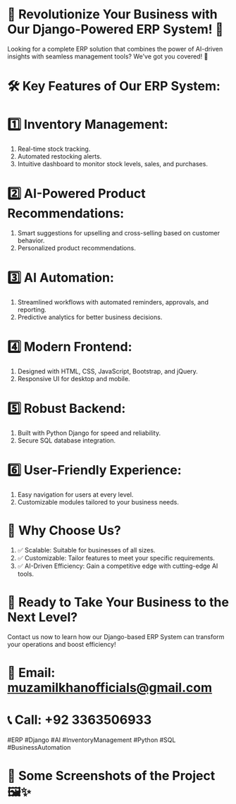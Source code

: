 # 🌟 Revolutionize Your Business with Our Django-Powered ERP System! 🌟
Looking for a complete ERP solution that combines the power of AI-driven insights with seamless management tools? We've got you covered! 🚀

# 🛠 Key Features of Our ERP System:

# 1️⃣ Inventory Management:
1. Real-time stock tracking.
2. Automated restocking alerts.
3. Intuitive dashboard to monitor stock levels, sales, and purchases.

# 2️⃣ AI-Powered Product Recommendations:
1. Smart suggestions for upselling and cross-selling based on customer behavior.
2. Personalized product recommendations.

# 3️⃣ AI Automation:
1. Streamlined workflows with automated reminders, approvals, and reporting.
2. Predictive analytics for better business decisions.

# 4️⃣ Modern Frontend:
1. Designed with HTML, CSS, JavaScript, Bootstrap, and jQuery.
2. Responsive UI for desktop and mobile.

# 5️⃣ Robust Backend:
1. Built with Python Django for speed and reliability.
2. Secure SQL database integration.

# 6️⃣ User-Friendly Experience:
1. Easy navigation for users at every level.
2. Customizable modules tailored to your business needs.

# 🎯 Why Choose Us?
1. ✅ Scalable: Suitable for businesses of all sizes.
2. ✅ Customizable: Tailor features to meet your specific requirements.
3. ✅ AI-Driven Efficiency: Gain a competitive edge with cutting-edge AI tools.

# 🚀 Ready to Take Your Business to the Next Level?
Contact us now to learn how our Django-based ERP System can transform your operations and boost efficiency!

# 📧 Email: muzamilkhanofficials@gmail.com
# 📞 Call: +92 3363506933

#ERP #Django #AI #InventoryManagement #Python #SQL #BusinessAutomation

# 📸 Some Screenshots of the Project 🖼️✨
